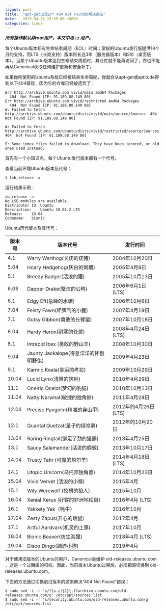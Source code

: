 ```yaml
---
layout: post
title:  "apt-get出现Err 404 Not Found的解决办法"
date:   2019-04-26 15:35:00 +0800
categories: linux
---
```

***所有操作默认非root用户，本文中用 `lz` 用户。***

每个Ubuntu版本都有生命结束周期（EOL）时间；常规的Ubuntu发行版提供18个月的支持，而LTS（长期支持）版本则长达3年（服务器版本）和5年（桌面版本）。当某个Ubuntu版本达到生命结束周期时，其仓库就不能再访问了，你也不能再从Canonical获取任何维护更新和安全补丁。

如果你所使用的Ubuntu系统已经被结束生命周期，你就会从apt-get或aptitude得到以下404错误，因为它的仓库已经被遗弃了：

```shell
Err http://archive.ubuntu.com vivid/main amd64 Packages
  404  Not Found [IP: 91.189.88.149 80]
Err http://archive.ubuntu.com vivid/restricted amd64 Packages
  404  Not Found [IP: 91.189.88.149 80]
W: Failed to fetch http://archive.ubuntu.com/ubuntu/dists/vivid/main/source/Sources  404  Not Found [IP: 91.189.88.149 80]

W: Failed to fetch http://archive.ubuntu.com/ubuntu/dists/vivid/restricted/source/Sources  404  Not Found [IP: 91.189.88.149 80]

E: Some index files failed to download. They have been ignored, or old ones used instead.
```

首先有一个小知识点，每个Ubuntu发行版本都有一个代号。

查看当前环境Ubuntu版本及代号：

```shell
$ lsb_release -a
```

运行结果示例：

```shelll
sb_release -a
No LSB modules are available.
Distributor ID:	Ubuntu
Description:	Ubuntu 18.04.2 LTS
Release:	18.04
Codename:	bionic
```

Ubuntu历代版本及其代号：

版本号 | 版本代号 |  发行时间  
-|-|-
4.1|Warty Warthog(长疣的疣猪)|2004年10月20日
5.04|Hoary Hedgehog(灰白的刺猬)|2005年4月8日
5.1|Breezy Badger(活泼的獾)|2005年10月13日
6.06|Dapper Drake(整洁的公鸭)|2006年6月1日(LTS)
6.1|Edgy Eft(急躁的水蜥)|2006年10月6日
7.04|Feisty Fawn(坏脾气的小鹿)|2007年4月19日
7.1|Gutsy Gibbon(勇敢的长臂猿)|2007年10月18日
8.04|Hardy Heron(耐寒的苍鹭)|2008年4月24日(LTS)
8.1|Intrepid Ibex (勇敢的野山羊)|2008年10月30日
9.04|Jaunty Jackalope(得意洋洋的怀俄明野兔)|2009年4月23日
9.1|Karmic Koala(幸运的考拉)|2009年10月29日
10.04|Lucid Lynx(清醒的猞猁)|2010年4月29日
11.1|Oneiric Ocelot(梦幻的豹猫)|2010年10月13日
11.04|Natty Narwhal(敏捷的独角鲸)|2011年4月28日
12.04|Precise Pangolin(精准的穿山甲)|2012年的4月26日(LTS)
12.1|Quantal Quetzal(量子的绿咬鹃)|2012年的10月20日
13.04|Raring Ringtail(铆足了劲的猫熊)|2013年4月25日
13.1|Saucy Salamander(活泼的蝾螈)|2013年10月17日
14.04|Trusty Tahr (可靠的塔尔羊)|2014年4月18日 (LTS)
14.1|Utopic Unicorn(乌托邦独角兽)|2014年10月23日
15.04|Vivid Vervet (活泼的小猴)|2015年4月
15.1|Wily Werewolf (狡猾的狼人)|2015年10月
16.04|Xenial Xerus (好客的非洲地松鼠)|2016年4月 (LTS)
16.1|Yakkety Yak（牦牛）|2016年10月
17.04|Zesty Zapus(开心的跳鼠)|2017年4月
17.1|Artful Aardvark(机灵的土豚)|2017年10月
18.04|Bionic Beaver(仿生海狸)|2018年4月 (LTS)
19.04|Disco Dingo(蹦迪小狗)|2019年4月

对于使用旧版本的Ubuntu的用户，Canonical会维护 old-releases.ubuntu.com ，这是一个过期库的归档。因此，当前版本Ubuntu过期后，必须把源切换到 old-releases.ubuntu.com。  

下面的方法通过切换到旧版本的源来解决“404 Not Found”错误：

```shell
$ sudo sed -i -r 's/([a-z]{2}\.)?archive.ubuntu.com/old-releases.ubuntu.com/g' /etc/apt/sources.list
$ sudo sed -i -r 's/security.ubuntu.com/old-releases.ubuntu.com/g' /etc/apt/sources.list
```




